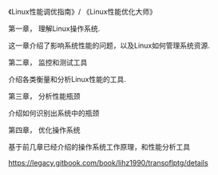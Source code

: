 《Linux性能调优指南》/ 《Linux性能优化大师》

第一章， 理解Linux操作系统. 

这一章介绍了影响系统性能的问题，以及Linux如何管理系统资源. 

第二章， 监控和测试工具

介绍各类衡量和分析Linux性能的工具. 

第三章， 分析性能瓶颈

介绍如何识别出系统中的瓶颈

第四章， 优化操作系统

基于前几章已经介绍的操作系统工作原理，和性能分析工具

https://legacy.gitbook.com/book/lihz1990/transoflptg/details